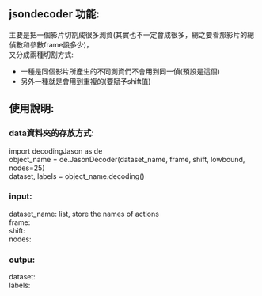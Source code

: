 ## jsondecoder 功能:
主要是把一個影片切割成很多測資(其實也不一定會成很多，總之要看那影片的總偵數和參數frame設多少)，  
又分成兩種切割方式:
* 一種是同個影片所產生的不同測資們不會用到同一偵(預設是這個)  
* 另外一種就是會用到重複的(要賦予shift值)  
  
## 使用說明:
### data資料夾的存放方式:
import decodingJason as de  
object_name = de.JasonDecoder(dataset_name, frame, shift, lowbound, nodes=25)  
dataset, labels = object_name.decoding()
### input:  
dataset_name: list, store the names of actions  
frame:  
shift:  
nodes:  
### outpu:
dataset:  
labels:  
